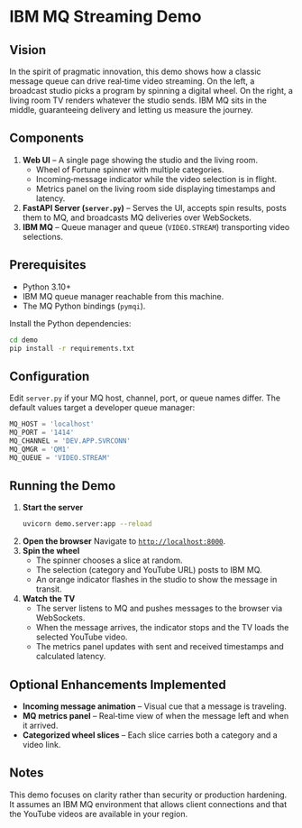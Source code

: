 # IBM MQ Streaming Demo

## Vision
In the spirit of pragmatic innovation, this demo shows how a classic message queue can drive real‑time video streaming. On the left, a broadcast studio picks a program by spinning a digital wheel. On the right, a living room TV renders whatever the studio sends. IBM MQ sits in the middle, guaranteeing delivery and letting us measure the journey.

## Components
1. **Web UI** – A single page showing the studio and the living room.
   - Wheel of Fortune spinner with multiple categories.
   - Incoming‑message indicator while the video selection is in flight.
   - Metrics panel on the living room side displaying timestamps and latency.
2. **FastAPI Server (`server.py`)** – Serves the UI, accepts spin results, posts them to MQ, and broadcasts MQ deliveries over WebSockets.
3. **IBM MQ** – Queue manager and queue (`VIDEO.STREAM`) transporting video selections.

## Prerequisites
- Python 3.10+
- IBM MQ queue manager reachable from this machine.
- The MQ Python bindings (`pymqi`).

Install the Python dependencies:
```bash
cd demo
pip install -r requirements.txt
```

## Configuration
Edit `server.py` if your MQ host, channel, port, or queue names differ. The default values target a developer queue manager:
```python
MQ_HOST = 'localhost'
MQ_PORT = '1414'
MQ_CHANNEL = 'DEV.APP.SVRCONN'
MQ_QMGR = 'QM1'
MQ_QUEUE = 'VIDEO.STREAM'
```

## Running the Demo
1. **Start the server**
   ```bash
   uvicorn demo.server:app --reload
   ```
2. **Open the browser**
   Navigate to [`http://localhost:8000`](http://localhost:8000).
3. **Spin the wheel**
   - The spinner chooses a slice at random.
   - The selection (category and YouTube URL) posts to IBM MQ.
   - An orange indicator flashes in the studio to show the message in transit.
4. **Watch the TV**
   - The server listens to MQ and pushes messages to the browser via WebSockets.
   - When the message arrives, the indicator stops and the TV loads the selected YouTube video.
   - The metrics panel updates with sent and received timestamps and calculated latency.

## Optional Enhancements Implemented
- **Incoming message animation** – Visual cue that a message is traveling.
- **MQ metrics panel** – Real‑time view of when the message left and when it arrived.
- **Categorized wheel slices** – Each slice carries both a category and a video link.

## Notes
This demo focuses on clarity rather than security or production hardening. It assumes an IBM MQ environment that allows client connections and that the YouTube videos are available in your region.
